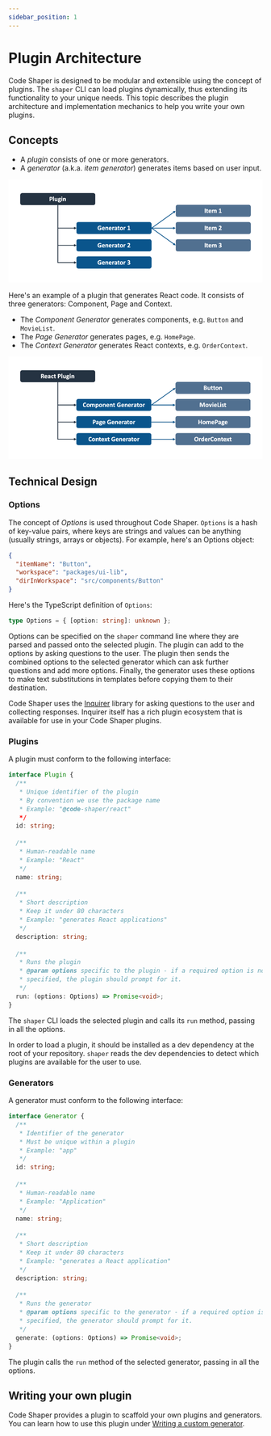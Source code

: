 ```yaml
---
sidebar_position: 1
---
```


# Plugin Architecture

Code Shaper is designed to be modular and extensible using the concept of
plugins. The `shaper` CLI can load plugins dynamically, thus extending its
functionality to your unique needs. This topic describes the plugin architecture
and implementation mechanics to help you write your own plugins.

## Concepts

- A _plugin_ consists of one or more generators.
- A _generator_ (a.k.a. _item generator_) generates items based on user input.

![Plugin Architecture](./img/plugin-architecture.png)

Here's an example of a plugin that generates React code. It consists of three
generators: Component, Page and Context.

- The _Component Generator_ generates components, e.g. `Button` and `MovieList`.
- The _Page Generator_ generates pages, e.g. `HomePage`.
- The _Context Generator_ generates React contexts, e.g. `OrderContext`.

![Plugin Example](./img/plugin-example.png)

## Technical Design

### Options

The concept of _Options_ is used throughout Code Shaper. `Options` is a hash of
key-value pairs, where keys are strings and values can be anything (usually
strings, arrays or objects). For example, here's an Options object:

```json
{
  "itemName": "Button",
  "workspace": "packages/ui-lib",
  "dirInWorkspace": "src/components/Button"
}
```

Here's the TypeScript definition of `Options`:

```ts
type Options = { [option: string]: unknown };
```

Options can be specified on the `shaper` command line where they are parsed and
passed onto the selected plugin. The plugin can add to the options by asking
questions to the user. The plugin then sends the combined options to the
selected generator which can ask further questions and add more options.
Finally, the generator uses these options to make text substitutions in
templates before copying them to their destination.

Code Shaper uses the [Inquirer](https://github.com/SBoudrias/Inquirer.js)
library for asking questions to the user and collecting responses. Inquirer
itself has a rich plugin ecosystem that is available for use in your Code Shaper
plugins.

### Plugins

A plugin must conform to the following interface:

```ts
interface Plugin {
  /**
   * Unique identifier of the plugin
   * By convention we use the package name
   * Example: "@code-shaper/react"
   */
  id: string;

  /**
   * Human-readable name
   * Example: "React"
   */
  name: string;

  /**
   * Short description
   * Keep it under 80 characters
   * Example: "generates React applications"
   */
  description: string;

  /**
   * Runs the plugin
   * @param options specific to the plugin - if a required option is not
   * specified, the plugin should prompt for it.
   */
  run: (options: Options) => Promise<void>;
}
```

The `shaper` CLI loads the selected plugin and calls its `run` method, passing
in all the options.

In order to load a plugin, it should be installed as a dev dependency at the
root of your repository. `shaper` reads the dev dependencies to detect which
plugins are available for the user to use.

### Generators

A generator must conform to the following interface:

```ts
interface Generator {
  /**
   * Identifier of the generator
   * Must be unique within a plugin
   * Example: "app"
   */
  id: string;

  /**
   * Human-readable name
   * Example: "Application"
   */
  name: string;

  /**
   * Short description
   * Keep it under 80 characters
   * Example: "generates a React application"
   */
  description: string;

  /**
   * Runs the generator
   * @param options specific to the generator - if a required option is not
   * specified, the generator should prompt for it.
   */
  generate: (options: Options) => Promise<void>;
}
```

The plugin calls the `run` method of the selected generator, passing in all the
options.

## Writing your own plugin

Code Shaper provides a plugin to scaffold your own plugins and generators. You
can learn how to use this plugin under
[Writing a custom generator](../getting-started/writing-a-custom-generator.md).

